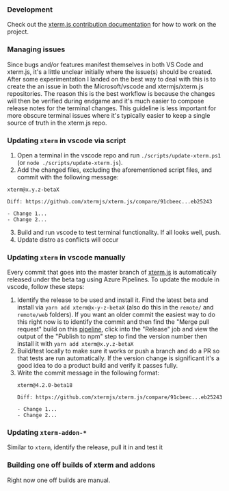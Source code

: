 ### Development

Check out the [xterm.js contribution documentation](https://github.com/xtermjs/xterm.js/wiki/Contributing) for how to work on the project.

### Managing issues

Since bugs and/or features manifest themselves in both VS Code and xterm.js, it's a little unclear initially where the issue(s) should be created. After some experimentation I landed on the best way to deal with this is to create the an issue in both the Microsoft/vscode and xtermjs/xterm.js repositories. The reason this is the best workflow is because the changes will then be verified during endgame and it's much easier to compose release notes for the terminal changes. This guideline is less important for more obscure terminal issues where it's typically easier to keep a single source of truth in the xterm.js repo.

### Updating `xterm` in vscode via script
1. Open a terminal in the vscode repo and run `./scripts/update-xterm.ps1` (or `node ./scripts/update-xterm.js`).
2. Add the changed files, excluding the aforementioned script files, and commit with the following message:

```
xterm@x.y.z-betaX

Diff: https://github.com/xtermjs/xterm.js/compare/91cbeec...eb25243

- Change 1...
- Change 2...
```
3. Build and run vscode to test terminal functionality. If all looks well, push.
4. Update distro as conflicts will occur

### Updating `xterm` in vscode manually

Every commit that goes into the master branch of [xterm.js](https://github.com/xtermjs/xterm.js) is automatically released under the beta tag using Azure Pipelines. To update the module in vscode, follow these steps:

1. Identify the release to be used and install it. Find the latest beta and install via `yarn add xterm@x-y-z-betaX` (also do this in the `remote/` and `remote/web` folders). If you want an older commit the easiest way to do this right now is to identify the commit and then find the "Merge pull request" build on this [pipeline](https://dev.azure.com/xtermjs/xterm.js/_build?definitionId=3), click into the "Release" job and view the output of the "Publish to npm" step to find the version number then install it with `yarn add xterm@x.y.z-betaX`
2. Build/test locally to make sure it works or push a branch and do a PR so that tests are run automatically. If the version change is significant it's a good idea to do a product build and verify it passes fully.
3. Write the commit message in the following format:
   ```
   xterm@4.2.0-beta18

   Diff: https://github.com/xtermjs/xterm.js/compare/91cbeec...eb25243

   - Change 1...
   - Change 2...
   ```

### Updating `xterm-addon-*`

Similar to `xterm`, identify the release, pull it in and test it

### Building one off builds of xterm and addons

Right now one off builds are manual.
